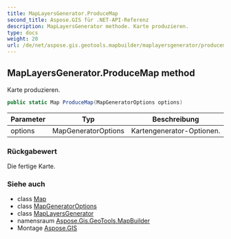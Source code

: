 ```yaml
---
title: MapLayersGenerator.ProduceMap
second_title: Aspose.GIS für .NET-API-Referenz
description: MapLayersGenerator methode. Karte produzieren.
type: docs
weight: 20
url: /de/net/aspose.gis.geotools.mapbuilder/maplayersgenerator/producemap/
---
```

## MapLayersGenerator.ProduceMap method

Karte produzieren.

```csharp
public static Map ProduceMap(MapGeneratorOptions options)
```

| Parameter | Typ | Beschreibung |
| --- | --- | --- |
| options | MapGeneratorOptions | Kartengenerator-Optionen. |

### Rückgabewert

Die fertige Karte.

### Siehe auch

* class [Map](../../../aspose.gis.rendering/map/)
* class [MapGeneratorOptions](../../mapgeneratoroptions/)
* class [MapLayersGenerator](../)
* namensraum [Aspose.Gis.GeoTools.MapBuilder](../../maplayersgenerator/)
* Montage [Aspose.GIS](../../../)


